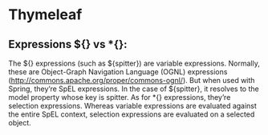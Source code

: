 # Thymeleaf 


## Expressions ${} vs *{}:

The ${} expressions (such as ${spitter}) are variable
expressions. Normally, these are Object-Graph Navigation Language (OGNL)
expressions (http://commons.apache.org/proper/commons-ognl/). But when used
with Spring, they’re SpEL expressions. In the case of ${spitter}, it resolves to the
model property whose key is spitter.
As for *{} expressions, they’re selection expressions. Whereas variable expressions
are evaluated against the entire SpEL context, selection expressions are evaluated on
a selected object.
